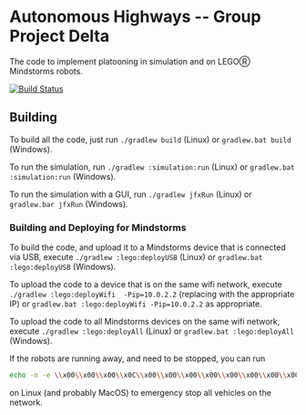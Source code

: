 # Autonomous Highways -- Group Project Delta

The code to implement platooning in simulation and on LEGOⓇ Mindstorms robots.

[![Build Status](https://travis-ci.com/jackwickham/group-project-delta.svg?token=DtrLKaeqQLW7MbyBRvfb&branch=master)](https://travis-ci.com/jackwickham/group-project-delta)

## Building
To build all the code, just run `./gradlew build` (Linux) or `gradlew.bat build` (Windows).

To run the simulation, run `./gradlew :simulation:run` (Linux) or `gradlew.bat :simulation:run` (Windows).

To run the simulation with a GUI, run `./gradlew jfxRun` (Linux) or `gradlew.bar jfxRun` (Windows).

### Building and Deploying for Mindstorms
To build the code, and upload it to a Mindstorms device that is connected via USB, execute `./gradlew :lego:deployUSB` (Linux) or `gradlew.bat :lego:deployUSB` (Windows).

To upload the code to a device that is on the same wifi network, execute `./gradlew :lego:deployWifi  -Pip=10.0.2.2` (replacing with the appropriate IP) or `gradlew.bat :lego:deployWifi -Pip=10.0.2.2` as appropriate.

To upload the code to all Mindstorms devices on the same wifi network, execute `./gradlew :lego:deployAll` (Linux) or `gradlew.bat :lego:deployAll` (Windows).

If the robots are running away, and need to be stopped, you can run
```bash
echo -n -e \\x00\\x00\\x00\\x0C\\x00\\x00\\x00\\x00\\x00\\x00\\x00\\x00 | nc -4u -w1 10.0.2.255 5187
```
on Linux (and probably MacOS) to emergency stop all vehicles on the network. 
